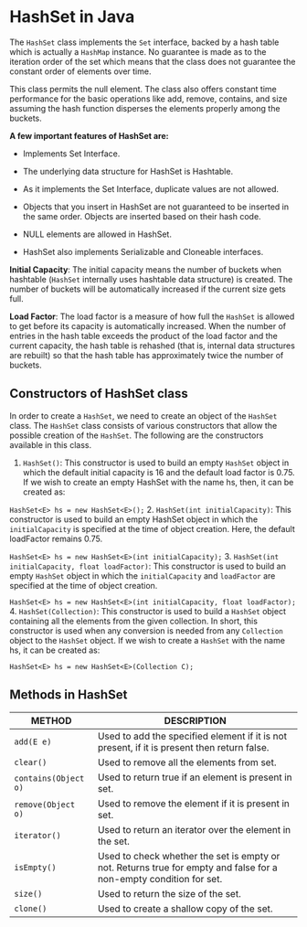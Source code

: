# HashSet in Java

The `HashSet` class implements the `Set` interface, backed by 
a hash table which is actually a `HashMap` instance. No 
guarantee is made as to the iteration order of the set 
which means that the class does not guarantee the constant 
order of elements over time. 

This class permits the null element. The class also offers 
constant time performance for the basic operations like 
add, remove, contains, and size assuming the hash function 
disperses the elements properly among the buckets.

**A few important features of HashSet are:**

* Implements Set Interface.


* The underlying data structure for HashSet is Hashtable.


* As it implements the Set Interface, duplicate values are 
not allowed.


* Objects that you insert in HashSet are not guaranteed 
to be inserted in the same order. Objects are inserted 
based on their hash code.


* NULL elements are allowed in HashSet.


* HashSet also implements Serializable and Cloneable interfaces.

**Initial Capacity**: The initial capacity means the number 
of buckets when hashtable (`HashSet` internally uses 
hashtable data structure) is created. The number of 
buckets will be automatically increased if the current 
size gets full.

**Load Factor**: The load factor is a measure of how full 
the `HashSet` is allowed to get before its capacity is 
automatically increased. When the number of entries in 
the hash table exceeds the product of the load factor and 
the current capacity, the hash table is rehashed (that is, 
internal data structures are rebuilt) so that the hash 
table has approximately twice the number of buckets.

## Constructors of HashSet class

In order to create a `HashSet`, we need to create an object 
of the `HashSet` class. The `HashSet` class consists of various 
constructors that allow the possible creation of the 
`HashSet`. The following are the constructors available 
in this class.

1. `HashSet()`: This constructor is used to build an empty 
`HashSet` object in which the default initial capacity is 16 
and the default load factor is 0.75. If we wish to create 
an empty HashSet with the name hs, then, it can be created as:

`HashSet<E> hs = new HashSet<E>();`
2. `HashSet(int initialCapacity)`: This constructor is used 
to build an empty HashSet object in which the 
`initialCapacity` is specified at the time of object 
creation. Here, the default loadFactor remains 0.75.

`HashSet<E> hs = new HashSet<E>(int initialCapacity);`
3. `HashSet(int initialCapacity, float loadFactor)`: This constructor 
is used to build an empty `HashSet` object in which the 
`initialCapacity` and `loadFactor` are specified at the time 
of object creation.

`HashSet<E> hs = new HashSet<E>(int initialCapacity, float loadFactor);`
4. `HashSet(Collection)`: This constructor is used to build 
a `HashSet` object containing all the elements from the 
given collection. In short, this constructor is used when 
any conversion is needed from any `Collection` object to the 
`HashSet` object. If we wish to create a `HashSet` with the 
name hs, it can be created as:

`HashSet<E> hs = new HashSet<E>(Collection C);`

## Methods in HashSet

| METHOD               | DESCRIPTION                                                                                                         |
|----------------------|---------------------------------------------------------------------------------------------------------------------|
| `add(E e)`           | 	Used to add the specified element if it is not present, if it is present then return false.                        |
| `clear()`            | 	Used to remove all the elements from set.                                                                          |
| `contains(Object o)` | 	Used to return true if an element is present in set.                                                               |
| `remove(Object o)`   | 	Used to remove the element if it is present in set.                                                                |
| `iterator()`         | 	 Used to return an iterator over the element in the set.                                                           |
| `isEmpty()`          | 	Used to check whether the set is empty or not. Returns true for empty and false for a non-empty condition for set. |
| `size()`             | 	Used to return the size of the set.                                                                                |
| `clone()`            | 	Used to create a shallow copy of the set.                                                                          |
